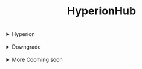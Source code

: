 <h1 align="center">
   HyperionHub        
</h1>
</br>



<details closed>
<summary>Hyperion</summary>
<br>

### What is this doing

</br>

It is a CrOS Policy Editor Called Pollen Made by MecuryWorkshop
I just Modifieded It so that it is a menu that lets you edit Some Blocked Items

***THIS MAY NOT WORK FOR YOU DONT BOTHER ME I DONT KNOW WHAT HAPPEN***
   
### Clone The Repo and Cd into it

 ```bash
 git clone https://github.com/elliothegamer2/HyperionHub
 cd HyperionHub
 ```

### Grant Permission to the command

```bash
chmod a+x Hyperion.sh
```

### Run the command

```bash
./Hyperion.sh
```
</details>

</br>

<details closed>
<summary>Downgrade</summary>
<br>
     Using Chrome100.dev we can downgrade your chromebook
</br>
   
   ### What you will need
   
   -a USB Flash Drive with I recomennd one with 16G <br>
   -a brain you skid

   </br>

   ###  Getting the file
   
   Find you chromebook model and download a older version (Recommend to use 107)<br>
   and flash it using the chromebook recovery tool <br>
   https://chrome.google.com/webstore/detail/chromebook-recovery-utili/pocpnlppkickgojjlmhdmidojbmbodfm
   <br>
   and chrome100.dev<br>
   https://chrome100.dev
   

</details>

<br>

<details closed>
<summary>More Cooming soon</summary>
<br>
   
</details>

